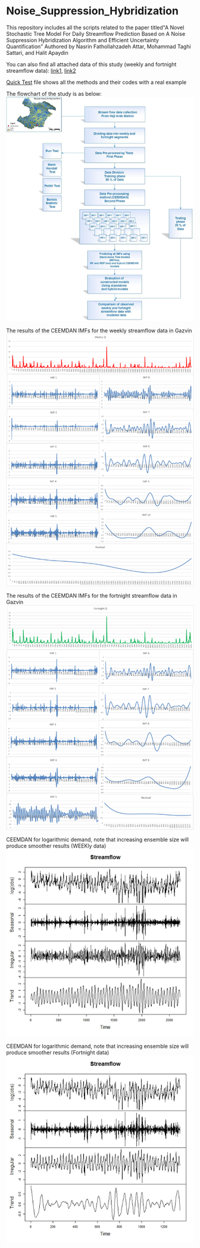 # Noise_Suppression_Hybridization
This repository includes all the scripts related to the paper titled"A Novel Stochastic Tree Model For Daily Streamflow Prediction Based on A Noise Suppression Hybridization Algorithm and Efficient Uncertainty Quantification" Authored by Nasrin Fathollahzadeh Attar, Mohammad Taghi Sattari, and Halit Apaydin

 You can also find all attached data of this study (weekly and fortnight streamflow data): [link1](https://github.com/Nasrinattar26/Noise_Suppression_Hybridization/blob/main/week.csv), [link2](https://github.com/Nasrinattar26/Noise_Suppression_Hybridization/blob/main/fortnight.csv)

 [Quick Test](https://github.com/Nasrinattar26/Noise_Suppression_Hybridization/blob/main/Quick%20Test) file shows all the methods and their codes with a real example

The flowchart of the study is as below:
![alt text](https://github.com/Nasrinattar26/Noise_Suppression_Hybridization/blob/main/Flowchart.jpg)


The results of the CEEMDAN IMFs for the weekly streamflow data in Gazvin
![alt text](https://github.com/Nasrinattar26/Noise_Suppression_Hybridization/blob/main/CEEMDANweek.png)


The results of the CEEMDAN IMFs for the fortnight streamflow data in Gazvin
![alt text](https://github.com/Nasrinattar26/Noise_Suppression_Hybridization/blob/main/CEEMDANfortnight.png)



CEEMDAN for logarithmic demand, note that increasing ensemble size will produce smoother results (WEEKly data)
![alt text](https://github.com/Nasrinattar26/Noise_Suppression_Hybridization/blob/main/weekCEEMDAN.jpeg)


CEEMDAN for logarithmic demand, note that increasing ensemble size will produce smoother results (Fortnight data)
![alt text](https://github.com/Nasrinattar26/Noise_Suppression_Hybridization/blob/main/FortnightCEEMDAN.jpeg)
